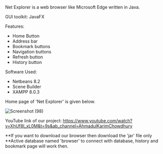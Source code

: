 Net Explorer is a web browser like Microsoft Edge written in Java.

GUI toolkit: JavaFX

Features:
- Home Button
- Address bar
- Bookmark buttons
- Navigation buttons
- Refresh button
- History button

Software Used: 
- Netbeans 8.2
- Scene Builder
- XAMPP 8.0.3


Home page of 'Net Explorer' is given below.

![Screenshot (98)](https://user-images.githubusercontent.com/57568723/113544655-87603280-960a-11eb-8479-6f66dace779c.png)
                                     


YouTube link of our project: https://www.youtube.com/watch?v=XhUf8l_xL0M&t=9s&ab_channel=AhmadulKarimChowdhury

**If you want to download our browser then download the 'jar' file only 
**Active database named 'browser' to connect with database, history and bookmark page will work then.
